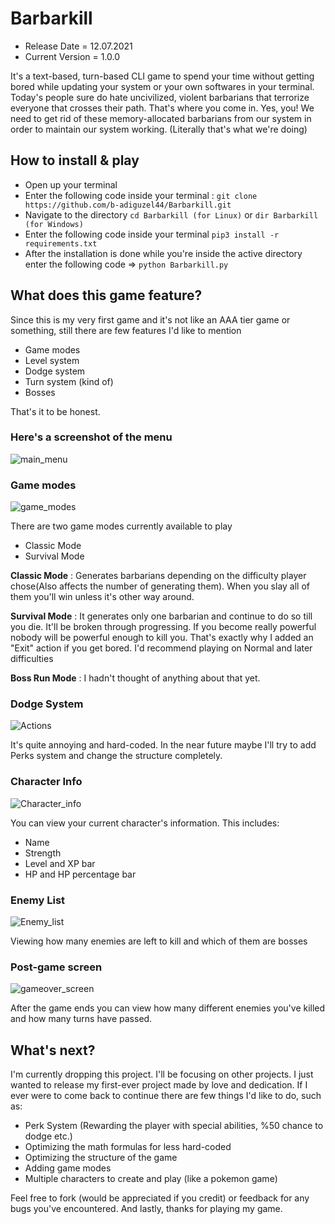 # Barbarkill

- Release Date =  12.07.2021
- Current Version =   1.0.0

It's a text-based, turn-based CLI game to spend your time without getting bored while updating your system or your own softwares in your terminal. Today's people sure do hate uncivilized, violent barbarians that terrorize everyone that crosses their path. That's where you come in. Yes, you! We need to get rid of these memory-allocated barbarians from our system in order to maintain our system working. (Literally that's what we're doing)

## How to install & play
- Open up your terminal
- Enter the following code inside your terminal : `git clone https://github.com/b-adiguzel44/Barbarkill.git`
- Navigate to the directory `cd Barbarkill (for Linux)` or `dir Barbarkill (for Windows)`
- Enter the following code inside your terminal `pip3 install -r requirements.txt`
- After the installation is done while you're inside the active directory enter the following code => `python Barbarkill.py`

## What does this game feature?
Since this is my very first game and it's not like an AAA tier game or something, still there are few features I'd like to mention
- Game modes
- Level system
- Dodge system
- Turn system (kind of)
- Bosses

That's it to be honest.

### Here's a screenshot of the menu
![main_menu](https://user-images.githubusercontent.com/56561641/125253402-0c41a300-e302-11eb-8438-b4f4d7622220.png)

### Game modes
![game_modes](https://user-images.githubusercontent.com/56561641/125258950-832d6a80-e307-11eb-9b0a-044b578bdbaa.png)

There are two game modes currently available to play
- Classic Mode
- Survival Mode

**Classic Mode** : Generates barbarians depending on the difficulty player chose(Also affects the number of generating them). When you slay all of them you'll win unless it's other way around.

**Survival Mode** : It generates only one barbarian and continue to do so till you die. It'll be broken through progressing. If you become really powerful nobody will be powerful enough to kill you. That's exactly why I added an "Exit" action if you get bored. I'd recommend playing on Normal and later difficulties

**Boss Run Mode** : I hadn't thought of anything about that yet.

### Dodge System
![Actions](https://user-images.githubusercontent.com/56561641/125260543-19ae5b80-e309-11eb-8205-4dbf0f56cab7.png)

It's quite annoying and hard-coded. In the near future maybe I'll try to add Perks system and change the structure completely.

### Character Info
![Character_info](https://user-images.githubusercontent.com/56561641/125263052-5d09c980-e30b-11eb-8cd6-db28371c5d8b.png)

You can view your current character's information. This includes:
- Name
- Strength
- Level and XP bar
- HP and HP percentage bar

### Enemy List
![Enemy_list](https://user-images.githubusercontent.com/56561641/125263573-d30e3080-e30b-11eb-9bdf-ee74f310a8d8.png)

Viewing how many enemies are left to kill and which of them are bosses

### Post-game screen
![gameover_screen](https://user-images.githubusercontent.com/56561641/125263813-0224a200-e30c-11eb-8356-b8d6f1166d81.png)

After the game ends you can view how many different enemies you've killed and how many turns have passed.

## What's next?
I'm currently dropping this project. I'll be focusing on other projects. I just wanted to release my first-ever project made by love and dedication.
If I ever were to come back to continue there are few things I'd like to do, such as:
- Perk System (Rewarding the player with special abilities, %50 chance to dodge etc.)
- Optimizing the math formulas for less hard-coded
- Optimizing the structure of the game
- Adding game modes
- Multiple characters to create and play (like a pokemon game)

Feel free to fork (would be appreciated if you credit) or feedback for any bugs you've encountered. And lastly, thanks for playing my game.
